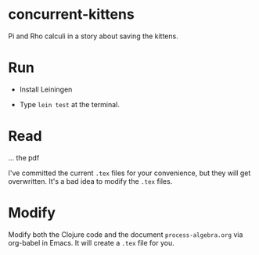 # concurrent-kittens
Pi and Rho calculi in a story about saving the kittens.

# Run

- Install Leiningen

- Type `lein test` at the terminal.

# Read

... the pdf

I've committed the current `.tex` files for your convenience,
but they will get overwritten. It's a bad idea to modify the
`.tex` files.

# Modify

Modify both the Clojure code and the document `process-algebra.org` via
org-babel in Emacs. It will create a `.tex` file for you.
